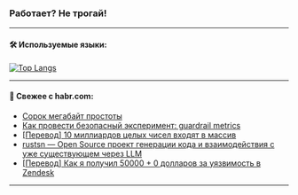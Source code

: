 ### Работает? Не трогай!

---
<!--
#### 🛠️ Technical stack:

![Java](https://img.shields.io/badge/Java-informational?logo=Oracle&style=flat&logoColor=white&color=FF4500)
![Kotlin](https://img.shields.io/badge/Kotlin-informational?logo=Kotlin&style=flat&logoColor=white&color=774D97)
![TS](https://img.shields.io/badge/TypeScript-informational?logo=typeScript&style=flat&logoColor=black&color=017acc)
![Python](https://img.shields.io/badge/Python-informational?logo=Python&style=flat&logoColor=black&color=ffdd54) <br>
![Spring](https://img.shields.io/badge/Spring-informational?logo=Spring&style=flat&logoColor=white&color=6DB33F) 
![SpringBoot](https://img.shields.io/badge/SpringBoot-informational?logo=SpringBoot&style=flat&logoColor=white&color=6DB33F)
![Nest](https://img.shields.io/badge/NestJS-informational?logo=NestJS&style=flat&logoColor=white&color=E0234E) 
![NodeJS](https://img.shields.io/badge/NodeJS-informational?logo=node.js&style=flat&logoColor=white&color=70A760)<br>
![PostgreSQL](https://img.shields.io/badge/PostgreSQL-informational?logo=PostgreSQL&style=flat&logoColor=white&color=DAA520)
![MongoDB](https://img.shields.io/badge/MongoDB-informational?logo=MongoDB&style=flat&logoColor=white&color=870000)
![Apache](https://img.shields.io/badge/Apache-informational?logo=apache&style=flat&logoColor=white&color=f74e28)

___ 
-->

#### 🛠️ Используемые языки:

[![Top Langs](https://github-readme-stats-u2qms2cxw-advtsettinggmailcoms-projects.vercel.app/api/top-langs/?username=zloylis&langs_count=10&hide_title=true&title_color=e6edf3&size_weight=0.5&count_weight=0.5&layout=compact&hide_progress=true&hide_border=true&theme=dracula)](https://github.com/zloylis)

<!---


####  :octocat:&nbsp;&nbsp; Статистика:

![GitHub stats](https://github-readme-stats-u2qms2cxw-advtsettinggmailcoms-projects.vercel.app/api?username=zloylis&show_icons=true&hide_border=true&theme=dracula&title_color=e6edf3&include_all_commits=true&count_private=true&hide_rank=false&hide_title=true&rank_icon=github)
-->
---

#### 💬 Свежее с habr.com:

<!-- BLOG-POST-LIST:START -->
- [Сорок мегабайт простоты](https://habr.com/ru/articles/850458/?utm_source=habrahabr&utm_medium=rss&utm_campaign=850458)
- [Как провести безопасный эксперимент: guardrail metrics](https://habr.com/ru/companies/otus/articles/850568/?utm_source=habrahabr&utm_medium=rss&utm_campaign=850568)
- [[Перевод] 10 миллиардов целых чисел входят в массив](https://habr.com/ru/companies/beget/articles/851200/?utm_source=habrahabr&utm_medium=rss&utm_campaign=851200)
- [rustsn — Open Source проект генерации кода и взаимодействия с уже существующем через LLM](https://habr.com/ru/articles/851170/?utm_source=habrahabr&utm_medium=rss&utm_campaign=851170)
- [[Перевод] Как я получил 50000 + 0 долларов за уязвимость в Zendesk](https://habr.com/ru/companies/ruvds/articles/851106/?utm_source=habrahabr&utm_medium=rss&utm_campaign=851106)
<!-- BLOG-POST-LIST:END -->

---
